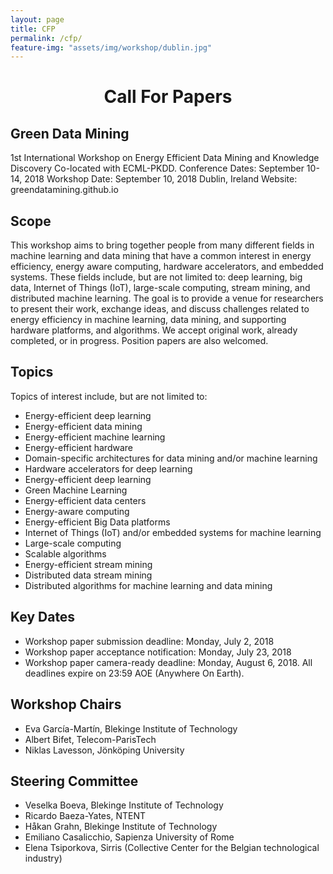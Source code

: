 ```yaml
---
layout: page
title: CFP
permalink: /cfp/
feature-img: "assets/img/workshop/dublin.jpg"
---
```

<h1 style="text-align: center">Call For Papers</h1>

## Green Data Mining
1st International Workshop on Energy Efficient Data Mining and Knowledge Discovery
Co-located with ECML-PKDD. 
Conference Dates: September 10-14, 2018 Workshop Date: September 10, 2018 Dublin, Ireland
Website: greendatamining.github.io


## Scope

This workshop aims to bring together people from many different fields in machine learning and data mining that have a common interest in energy efficiency, energy aware computing, hardware accelerators, and embedded systems. 
These fields include, but are not limited to: deep learning, big data, Internet of Things (IoT), 
large-scale computing, stream mining, and distributed machine learning. 
The goal is to provide a venue for researchers to present their work, exchange ideas, 
and discuss challenges related to energy efficiency in machine learning, data mining, 
and supporting hardware platforms, and algorithms. 
We accept original work, already completed, or in progress. Position papers are also welcomed.

## Topics

Topics of interest include, but are not limited to:
* Energy-efficient deep learning
* Energy-efficient data mining
* Energy-efficient machine learning
* Energy-efficient hardware
* Domain-specific architectures for data mining and/or machine learning
* Hardware accelerators for deep learning
* Energy-efficient deep learning
* Green Machine Learning
* Energy-efficient data centers
* Energy-aware computing
* Energy-efficient Big Data platforms
* Internet of Things (IoT) and/or embedded systems for machine learning
* Large-scale computing
* Scalable algorithms
* Energy-efficient stream mining
* Distributed data stream mining
* Distributed algorithms for machine learning and data mining

##  Key Dates

* Workshop paper submission deadline: Monday, July 2, 2018
* Workshop paper acceptance notification: Monday, July 23, 2018
* Workshop paper camera-ready deadline: Monday, August 6, 2018. 
All deadlines expire on 23:59 AOE (Anywhere On Earth).

## Workshop Chairs

* Eva García-Martín, Blekinge Institute of Technology
* Albert Bifet, Telecom-ParisTech
* Niklas Lavesson, Jönköping University
 
## Steering Committee

* Veselka Boeva,  Blekinge Institute of Technology
* Ricardo Baeza-Yates, NTENT
* Håkan Grahn, Blekinge Institute of Technology
* Emiliano Casalicchio, Sapienza University of Rome
* Elena Tsiporkova, Sirris (Collective Center for the Belgian technological industry)
